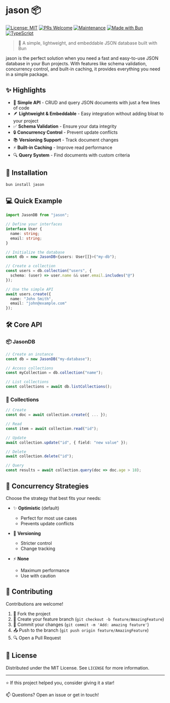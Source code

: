 # jason 📦

[![License: MIT](https://img.shields.io/badge/License-MIT-blue.svg)](https://opensource.org/licenses/mit-license.php)
[![PRs Welcome](https://img.shields.io/badge/PRs-welcome-brightgreen.svg)](http://makeapullrequest.com)
[![Maintenance](https://img.shields.io/badge/Maintained%3F-yes-green.svg)](https://github.com/your/repo/graphs/commit-activity)
[![Made with Bun](https://img.shields.io/badge/Bun-%23000000.svg?style=flat&logo=bun&logoColor=white)](https://bun.sh)
[![TypeScript](https://img.shields.io/badge/TypeScript-%23007ACC.svg?style=flat&logo=typescript&logoColor=white)](https://www.typescriptlang.org/)

> 🚀 A simple, lightweight, and embeddable JSON database built with Bun

jason is the perfect solution when you need a fast and easy-to-use JSON database in your Bun projects. With features like schema validation, concurrency control, and built-in caching, it provides everything you need in a simple package.

## ✨ Highlights

- 📝 **Simple API** - CRUD and query JSON documents with just a few lines of code
- 🪶 **Lightweight & Embeddable** - Easy integration without adding bloat to your project
- ✅ **Schema Validation** - Ensure your data integrity
- 🔒 **Concurrency Control** - Prevent update conflicts
- 📚 **Versioning Support** - Track document changes
- ⚡ **Built-in Caching** - Improve read performance
- 🔍 **Query System** - Find documents with custom criteria

## 🚀 Installation

```bash
bun install jason
```

## 💻 Quick Example

```typescript
import JasonDB from "jason";

// Define your interfaces
interface User {
  name: string;
  email: string;
}

// Initialize the database
const db = new JasonDB<{users: User[]}>("my-db");

// Create a collection
const users = db.collection("users", {
  schema: (user) => user.name && user.email.includes("@")
});

// Use the simple API
await users.create({ 
  name: "John Smith", 
  email: "john@example.com" 
});
```

## 🛠️ Core API

### 📦 JasonDB

```typescript
// Create an instance
const db = new JasonDB("my-database");

// Access collections
const myCollection = db.collection("name");

// List collections
const collections = await db.listCollections();
```

### 📑 Collections

```typescript
// Create
const doc = await collection.create({ ... });

// Read
const item = await collection.read("id");

// Update
await collection.update("id", { field: "new value" });

// Delete
await collection.delete("id");

// Query
const results = await collection.query(doc => doc.age > 18);
```

## 🔐 Concurrency Strategies

Choose the strategy that best fits your needs:

- ✨ **Optimistic** (default)
  - Perfect for most use cases
  - Prevents update conflicts

- 📝 **Versioning**
  - Stricter control
  - Change tracking

- ⚡ **None**
  - Maximum performance
  - Use with caution

## 🤝 Contributing

Contributions are welcome! 

1. 🍴 Fork the project
2. 🔧 Create your feature branch (`git checkout -b feature/AmazingFeature`)
3. 📝 Commit your changes (`git commit -m 'Add: amazing feature'`)
4. 📤 Push to the branch (`git push origin feature/AmazingFeature`)
5. 🔍 Open a Pull Request

## 📄 License

Distributed under the MIT License. See `LICENSE` for more information.

---

⭐ If this project helped you, consider giving it a star!

📫 Questions? Open an issue or get in touch!
